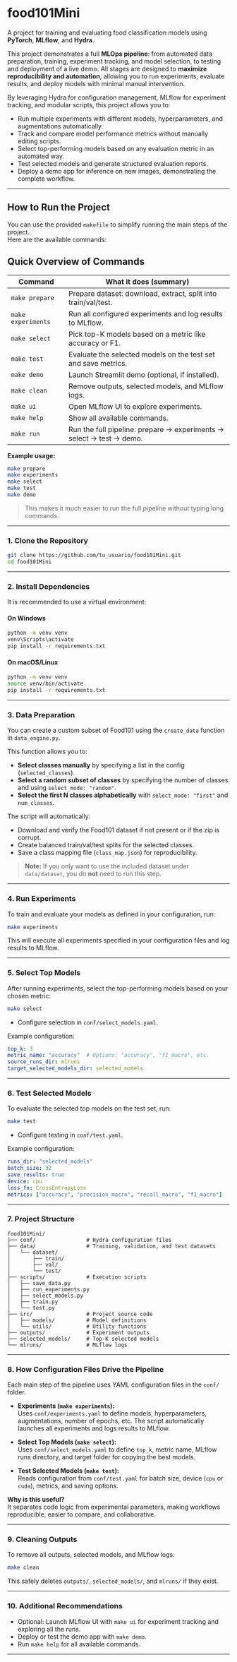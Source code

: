 # food101Mini

A project for training and evaluating food classification models using **PyTorch**, **MLflow**, and **Hydra**.  

This project demonstrates a full **MLOps pipeline**: from automated data preparation, training, experiment tracking, and model selection, to testing and deployment of a live demo. All stages are designed to **maximize reproducibility and automation**, allowing you to run experiments, evaluate results, and deploy models with minimal manual intervention.  

By leveraging Hydra for configuration management, MLflow for experiment tracking, and modular scripts, this project allows you to:  

- Run multiple experiments with different models, hyperparameters, and augmentations automatically.  
- Track and compare model performance metrics without manually editing scripts.  
- Select top-performing models based on any evaluation metric in an automated way.  
- Test selected models and generate structured evaluation reports.  
- Deploy a demo app for inference on new images, demonstrating the complete workflow.


---

## How to Run the Project

You can use the provided `makefile` to simplify running the main steps of the project.  
Here are the available commands:

## Quick Overview of Commands

| Command        | What it does (summary)                                                |
|----------------|---------------------------------------------                          |
| `make prepare` | Prepare dataset: download, extract, split into train/val/test.        |
| `make experiments` | Run all configured experiments and log results to MLflow.         |
| `make select`  | Pick top-K models based on a metric like accuracy or F1.              |
| `make test`    | Evaluate the selected models on the test set and save metrics.        |
| `make demo`    | Launch Streamlit demo (optional, if installed).                       |
| `make clean`   | Remove outputs, selected models, and MLflow logs.                     |
| `make ui`      | Open MLflow UI to explore experiments.                                |
| `make help`    | Show all available commands.                                          |
| `make run`     | Run the full pipeline: prepare → experiments → select → test → demo.  | 

**Example usage:**

```bash
make prepare
make experiments
make select
make test
make demo
```

> This makes it much easier to run the full pipeline without typing long commands.

---

### 1. Clone the Repository

```bash
git clone https://github.com/tu_usuario/food101Mini.git
cd food101Mini
```

---

### 2. Install Dependencies

It is recommended to use a virtual environment:

#### On Windows

```bash
python -m venv venv
venv\Scripts\activate
pip install -r requirements.txt
```

#### On macOS/Linux

```bash
python -m venv venv
source venv/bin/activate
pip install -r requirements.txt
```

---

### 3. Data Preparation

You can create a custom subset of Food101 using the `create_data` function in `data_engine.py`.  

This function allows you to:

- **Select classes manually** by specifying a list in the config (`selected_classes`).  
- **Select a random subset of classes** by specifying the number of classes and using `select_mode: "random"`.  
- **Select the first N classes alphabetically** with `select_mode: "first"` and `num_classes`.  

The script will automatically:

- Download and verify the Food101 dataset if not present or if the zip is corrupt.  
- Create balanced train/val/test splits for the selected classes.  
- Save a class mapping file (`class_map.json`) for reproducibility.  

> **Note:** If you only want to use the included dataset under `data/dataset`, you do **not** need to run this step.

---

### 4. Run Experiments

To train and evaluate your models as defined in your configuration, run:

```bash
make experiments
```

This will execute all experiments specified in your configuration files and log results to MLflow.

---

### 5. Select Top Models

After running experiments, select the top-performing models based on your chosen metric:

```bash
make select
```

- Configure selection in `conf/select_models.yaml`.

Example configuration:

```yaml
top_k: 3
metric_name: "accuracy"  # Options: "accuracy", "f1_macro", etc.
source_runs_dir: mlruns
target_selected_models_dir: selected_models
```

---

### 6. Test Selected Models

To evaluate the selected top models on the test set, run:

```bash
make test
```

- Configure testing in `conf/test.yaml`.

Example configuration:

```yaml
runs_dir: "selected_models"
batch_size: 32
save_results: true
device: cpu
loss_fn: CrossEntropyLoss
metrics: ["accuracy", "precision_macro", "recall_macro", "f1_macro"]
```

---

### 7. Project Structure

```
food101Mini/
├── conf/                # Hydra configuration files
├── data/                # Training, validation, and test datasets
│   └── dataset/
│       ├── train/
│       ├── val/
│       └── test/
├── scripts/             # Execution scripts
│   ├── save_data.py
│   ├── run_experiments.py
│   ├── select_models.py
│   ├── train.py
│   └── test.py
├── src/                 # Project source code
│   ├── models/          # Model definitions
│   └── utils/           # Utility functions
├── outputs/             # Experiment outputs
├── selected_models/     # Top-K selected models
└── mlruns/              # MLflow logs
```

---

### 8. How Configuration Files Drive the Pipeline

Each main step of the pipeline uses YAML configuration files in the `conf/` folder.  

- **Experiments (`make experiments`):**  
  Uses `conf/experiments.yaml` to define models, hyperparameters, augmentations, number of epochs, etc. The script automatically launches all experiments and logs results to MLflow.

- **Select Top Models (`make select`):**  
  Uses `conf/select_models.yaml` to define `top_k`, metric name, MLflow runs directory, and target folder for copying the best models.

- **Test Selected Models (`make test`):**  
  Reads configuration from `conf/test.yaml` for batch size, device (`cpu` or `cuda`), metrics, and saving options.

**Why is this useful?**  
It separates code logic from experimental parameters, making workflows reproducible, easier to compare, and collaborative.

---

### 9. Cleaning Outputs

To remove all outputs, selected models, and MLflow logs:

```bash
make clean
```

This safely deletes `outputs/`, `selected_models/`, and `mlruns/` if they exist.

---

### 10. Additional Recommendations

- Optional: Launch MLflow UI with `make ui` for experiment tracking and exploring all the runs.  
- Deploy or test the demo app with `make demo`.  
- Run `make help` for all available commands.

---
